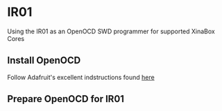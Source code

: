 # IR01
Using the IR01 as an OpenOCD SWD programmer for supported XinaBox Cores

## Install OpenOCD
Follow Adafruit's excellent indstructions found [here](https://learn.adafruit.com/programming-microcontrollers-using-openocd-on-raspberry-pi?view=all)

## Prepare OpenOCD for IR01
